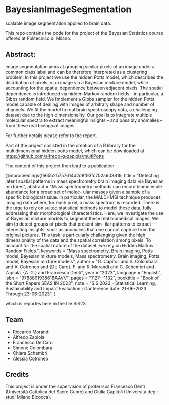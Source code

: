# BayesianImageSegmentation
 scalable image segmentation applied to brain data.

 This repo contains the code for the project of the Bayesian Statistics course offered at Politecnico di Milano.

## Abstract:
Image segmentation aims at grouping similar pixels of an image under a common class label and can be therefore interpreted as a clustering problem. In this project we use the hidden Potts model, which describes the distribution of pixels in an image via a Bayesian mixture model, while accounting for the spatial dependence between adjacent pixels. The spatial dependence is introduced via hidden Markov random fields – in particular, a Gibbs random field.
We implement a Gibbs sampler for the hidden Potts model capable of dealing with images of arbitrary shape and number of channels.
We fit the model to real brain spectroscopy data, a challenging dataset due to the high dimensionality. Our goal is to integrate multiple molecular spectra to extract meaningful insights – and possibly anomalies – from these real biological images.

For further details please refer to the report.

Part of the project cosisted in the creation of a R library for the multidimensional hidden potts model, which can be downloaded at https://github.com/alfredo-g-zapiola/multiPotts

The content of this project then lead to a publication:

@inproceedings{fe65b2b757614d2d8f93fc702a603819,
   title = "Detecting latent spatial patterns in mass spectrometry brain imaging data via Bayesian mixtures",
   abstract = "Mass spectrometry methods can record biomolecule abundance for a broad set of molec- ular masses given a sample of a specific biological tissue. In particular, the MALDI-MSI technique produces imaging data where, for each pixel, a mass spectrum is recorded. There is the urge to rely on suited statistical methods to model these data, fully addressing their morphological characteristics. Here, we investigate the use of Bayesian mixture models to segment these real biomedical images. We aim to detect groups of pixels that present sim- ilar patterns to extract interesting insights, such as anomalies that one cannot capture from the original pictures. This task is particularly challenging given the high dimensionality of the data and the spatial correlation among pixels. To account for the spatial nature of the dataset, we rely on Hidden Markov Random Fields.",
   keywords = "Mass spectrometry, Brain imaging, Potts model, Bayesian mixture models, Mass spectrometry, Brain imaging, Potts model, Bayesian mixture models",
   author = "G. Capitoli and S. Colombara and A. Cotroneo and {De Caro}, F. and R. Morandi and C. Schembri and Zapiola, {A. G.} and Francesco Denti",
   year = "2023",
   language = "English",
   isbn = "9788891935618AAVV",
   pages = "1127--1132",
   booktitle = "Book of the Short Papers SEAS IN 2023",
   note = "SIS 2023 - Statistical Learning, Sustainability and Impact Evaluation ; Conference date: 21-06-2023 Through 23-06-2023",
}

which is reportes here in the file SIS23.

## Team

- Riccardo Morandi
- Alfredo Zapiola
- Francesco De Caro
- Simone Colombara
- Chiara Schembri
- Alessia Cotroneo

## Credits

This project is under the supervision of proferrsos Francesco Denti (Università Cattolica del Sacro Cuore) and Giulia Capitoli (Università degli studi Milano Bicocca).
